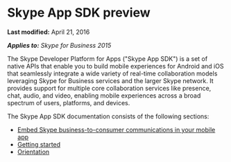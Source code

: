 
# Skype App SDK preview

 **Last modified:** April 21, 2016

 _**Applies to:** Skype for Business 2015_

The Skype Developer Platform for Apps ("Skype App SDK") is a set of native APIs that enable you to build mobile experiences for Android and iOS that seamlessly integrate a wide variety of real-time collaboration models leveraging Skype for Business services and the larger Skype network. It provides support for multiple core collaboration services like presence, chat, audio, and video, enabling mobile experiences across a broad spectrum of users, platforms, and devices.

The Skype App SDK documentation consists of the following sections:

- [Embed Skype business-to-consumer communications in your mobile app](AppSDK/SkypeForBusinessAppSDK.md)
- [Getting started](AppSDK/GettingStarted.md)
- [Orientation](AppSDK/Orientation.md)
